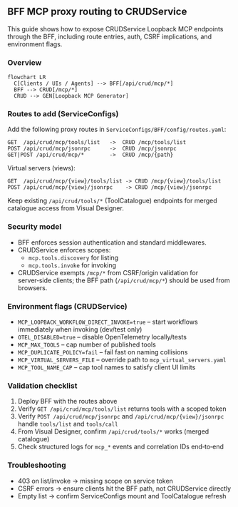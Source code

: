 ## BFF MCP proxy routing to CRUDService

This guide shows how to expose CRUDService Loopback MCP endpoints through the BFF, including route entries, auth, CSRF implications, and environment flags.

### Overview
```mermaid
flowchart LR
  C[Clients / UIs / Agents] --> BFF[/api/crud/mcp/*]
  BFF --> CRUD[/mcp/*]
  CRUD --> GEN[Loopback MCP Generator]
```

### Routes to add (ServiceConfigs)
Add the following proxy routes in `ServiceConfigs/BFF/config/routes.yaml`:

```
GET  /api/crud/mcp/tools/list   ->  CRUD /mcp/tools/list
POST /api/crud/mcp/jsonrpc      ->  CRUD /mcp/jsonrpc
GET|POST /api/crud/mcp/*        ->  CRUD /mcp/{path}
```

Virtual servers (views):
```
GET  /api/crud/mcp/{view}/tools/list -> CRUD /mcp/{view}/tools/list
POST /api/crud/mcp/{view}/jsonrpc    -> CRUD /mcp/{view}/jsonrpc
```

Keep existing `/api/crud/tools/*` (ToolCatalogue) endpoints for merged catalogue access from Visual Designer.

### Security model
- BFF enforces session authentication and standard middlewares.
- CRUDService enforces scopes:
  - `mcp.tools.discovery` for listing
  - `mcp.tools.invoke` for invoking
- CRUDService exempts `/mcp/*` from CSRF/origin validation for server‑side clients; the BFF path (`/api/crud/mcp/*`) should be used from browsers.

### Environment flags (CRUDService)
- `MCP_LOOPBACK_WORKFLOW_DIRECT_INVOKE=true` – start workflows immediately when invoking (dev/test only)
- `OTEL_DISABLED=true` – disable OpenTelemetry locally/tests
- `MCP_MAX_TOOLS` – cap number of published tools
- `MCP_DUPLICATE_POLICY=fail` – fail fast on naming collisions
- `MCP_VIRTUAL_SERVERS_FILE` – override path to `mcp_virtual_servers.yaml`
- `MCP_TOOL_NAME_CAP` – cap tool names to satisfy client UI limits

### Validation checklist
1. Deploy BFF with the routes above
2. Verify `GET /api/crud/mcp/tools/list` returns tools with a scoped token
3. Verify `POST /api/crud/mcp/jsonrpc` and `/api/crud/mcp/{view}/jsonrpc` handle `tools/list` and `tools/call`
4. From Visual Designer, confirm `/api/crud/tools/*` works (merged catalogue)
5. Check structured logs for `mcp_*` events and correlation IDs end‑to‑end

### Troubleshooting
- 403 on list/invoke → missing scope on service token
- CSRF errors → ensure clients hit the BFF path, not CRUDService directly
- Empty list → confirm ServiceConfigs mount and ToolCatalogue refresh


